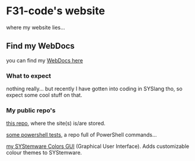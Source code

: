 # F31-code's website
where my website lies...

## Find my WebDocs
you can find my [WebDocs here](https://f31-code.github.io/docs/)

### What to expect
nothing really... 
but
recently I have gotten into coding in SYSlang tho, so expect some cool stuff on that.

### My public repo's
[this repo](https://github.com/F31-code/F31-code.github.io/), where the site(s) is/are stored.

[some powershell tests](https://github.com/F31-code/31PowerShellCommands), a repo full of PowerShell commands...

[my SYStemware Colors GUI](https://github.com/F31-code/syslcolor) (Graphical User Interface). Adds customizable colour themes to SYStemware.
